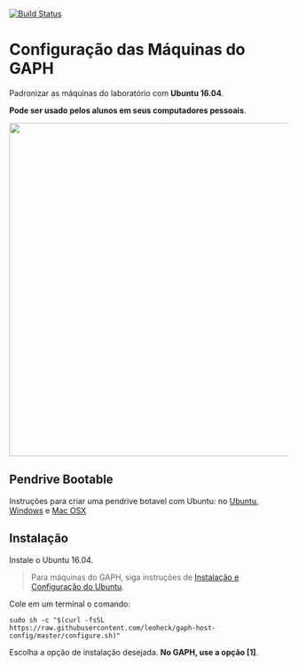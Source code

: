 [![Build Status](https://travis-ci.org/leoheck/gaph-host-config.svg?branch=master)](https://travis-ci.org/leoheck/gaph-host-config)

# Configuração das Máquinas do GAPH

Padronizar as máquinas do laboratório com **Ubuntu 16.04**.

**Pode ser usado pelos alunos em seus computadores pessoais**.

<img src="https://rawgit.com/leoheck/gaph-os-scripts/master/images/menus.png" width="600px">

## Pendrive Bootable

Instruções para criar uma pendrive botavel com Ubuntu: no 
[Ubuntu](http://www.ubuntu.com/download/desktop/create-a-usb-stick-on-ubuntu), 
[Windows](http://www.ubuntu.com/download/desktop/create-a-usb-stick-on-windows) e
[Mac OSX](http://www.ubuntu.com/download/desktop/create-a-usb-stick-on-mac-osx)

## Instalação

Instale o Ubuntu 16.04.
> Para máquinas do GAPH, siga instruções de [Instalação e Configuração do Ubuntu](https://github.com/leoheck/gaph-host-config/wiki/Instala%C3%A7%C3%A3o-e-Configura%C3%A7%C3%A3o-do-Ubuntu).


Cole em um terminal o comando:
```
sudo sh -c "$(curl -fsSL https://raw.githubusercontent.com/leoheck/gaph-host-config/master/configure.sh)"
```
Escolha a opção de instalação desejada. **No GAPH, use a opção [1]**.
